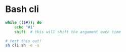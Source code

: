 # Bash cli

```sh
while (($#)); do  
	echo "#1"
	shift  # this will shift the argument each time
```

```sh
# test this out!
sh cli.sh -e -s

```
